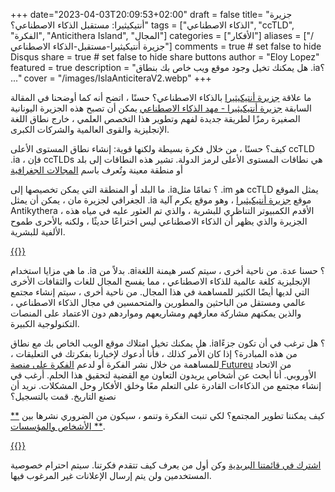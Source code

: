 +++
date="2023-04-03T20:09:53+02:00"
draft = false
title= "جزيرة أنتيكيثيرا: مستقبل الذكاء الاصطناعي؟"
tags = ["الذكاء الاصطناعي", "ccTLD", "الفكرة", "Anticithera Island", "المجال"]
categories = ["الأفكار"]
aliases = ["/جزيرة أنتيكيثيرا-مستقبل-الذكاء الاصطناعي"]
comments = true # set false to hide Disqus
share = true # set false to hide share buttons
author = "Eloy Lopez"
featured = true
description = "هل يمكنك تخيل وجود موقع ويب خاص بك بنطاق .ia؟ ..."
cover = "/images/IslaAnticiteraV2.webp"
+++


ما علاقة [جزيرة أنتيكيثيرا](https://youtu.be/WN8uUl4rbkE)  بالذكاء الاصطناعي؟ حسنًا ، اتضح أنه كما أوضحنا في المقالة السابقة [جزيرة أنتيكيثيرا - مهد الذكاء الاصطناعي](https://deft.work/ar/blog/2022/09/16/%D8%AC%D8%B2%D9%8A%D8%B1%D8%A9-%D8%A3%D9%86%D8%AA%D9%8A%D9%83%D9%8A%D8%AB%D9%8A%D8%B1%D8%A7-%D9%85%D9%87%D8%AF-%D8%A7%D9%84%D8%B0%D9%83%D8%A7%D8%A1-%D8%A7%D9%84%D8%A7%D8%B5%D8%B7%D9%86%D8%A7%D8%B9%D9%8A/)  يمكن أن تصبح هذه الجزيرة اليونانية الصغيرة رمزًا لطريقة جديدة لفهم وتطوير هذا التخصص العلمي ، خارج نطاق اللغة الإنجليزية والقوى العالمية والشركات الكبرى.

كيف؟ حسنًا ، من خلال فكرة بسيطة ولكنها قوية: إنشاء نطاق المستوى الأعلى ccTLD .ia ، فإن ccTLDs هي نطاقات المستوى الأعلى لرمز الدولة. تشير هذه النطاقات إلى بلد أو منطقة معينة وتُعرف باسم [المجالات الجغرافية](https://www.ionos.es/digitalguide/dominios/extensiones-de-dominio/cctld-la-lista-completa-de-dominios-por-pais/)

ما البلد أو المنطقة التي يمكن تخصيصها إلى .ia؟ تمامًا مثل .im هو ccTLD يمثل الموقع الجغرافي لجزيرة مان ، يمكن أن يمثل .ia موقع [جزيرة أنتيكيثيرا](https://youtu.be/WN8uUl4rbkE) ، وهو موقع يكرم آلية Antikythera ، الأقدم الكمبيوتر التناظري للبشرية ، والذي تم العثور عليه في مياه هذه الجزيرة والذي يظهر أن الذكاء الاصطناعي ليس اختراعًا حديثًا ، ولكنه بالأحرى طموح الألفية للبشرية.

[{{<amp-img width = "512" height = "512" layout = "responsive" src = "images/MecanismoAnticitera.webp" alt = "آلية أنتيكيثيرا">}}](https://deft.work/ar/blog/2022/09/16/%D8%AC%D8%B2%D9%8A%D8%B1%D8%A9-%D8%A3%D9%86%D8%AA%D9%8A%D9%83%D9%8A%D8%AB%D9%8A%D8%B1%D8%A7-%D9%85%D9%87%D8%AF-%D8%A7%D9%84%D8%B0%D9%83%D8%A7%D8%A1-%D8%A7%D9%84%D8%A7%D8%B5%D8%B7%D9%86%D8%A7%D8%B9%D9%8A/)

ما هي مزايا استخدام .ia بدلاً من .ai؟ حسنا عدة. من ناحية أخرى ، سيتم كسر هيمنة اللغة الإنجليزية كلغة عالمية للذكاء الاصطناعي ، مما يفسح المجال للغات والثقافات الأخرى التي لديها أيضًا الكثير للمساهمة في هذا المجال. من ناحية أخرى ، سيتم إنشاء مجتمع عالمي ومستقل من الباحثين والمطورين والمتحمسين في مجال الذكاء الاصطناعي ، والذين يمكنهم مشاركة معارفهم ومشاريعهم ومواردهم دون الاعتماد على المنصات التكنولوجية الكبيرة.

هل يمكنك تخيل امتلاك موقع الويب الخاص بك مع نطاق .ia؟ هل ترغب في أن تكون جزءًا من هذه المبادرة؟ إذا كان الأمر كذلك ، فأنا أدعوك لإخبارنا بفكرتك في التعليقات ، للمساهمة من خلال نشر الفكرة أو لدعم [الفكرة على منصة Futureu](https://futureu.europa.eu/processes/Digital/f/15/proposals/27592?locale=en) من الاتحاد الأوروبي. أنا أبحث عن أشخاص يريدون التعاون مع القضية لتحقيق هذا الحلم. أرغب في إنشاء مجتمع من الذكاءات القادرة على التعلم معًا وخلق الأفكار وحل المشكلات. نريد أن نصنع التاريخ. قمت بالتسجيل؟

كيف يمكننا تطوير المجتمع؟ لكي تنبت الفكرة وتنمو ، سيكون من الضروري نشرها بين [** الأشخاص والمؤسسات **](https://docs.google.com/spreadsheets/d/1-6lBWrMexLKKDpfI2u8zKnvit3mXeZT9Zs6ngZk4glI/edit?usp=sharing).

[{{<amp-img width = "1027" height = "297" layout = "responsive" src = "images/TablaPersonas.webp" alt = "أفراد ومؤسسات الجدول">}}](https://docs.google.com/spreadsheets/d/1-6lBWrMexLKKDpfI2u8zKnvit3mXeZT9Zs6ngZk4glI/edit?usp=sharing)

[اشترك في قائمتنا البريدية](https://docs.google.com/forms/d/e/1FAIpQLSeptFS3-XMVTeBFQzDEl1O55hkXhtOgYmMSEfpLLJk11UZEOA/viewform?usp=sf_link) وكن أول من يعرف كيف تتقدم فكرتنا. سيتم احترام خصوصية المستخدمين ولن يتم إرسال الإعلانات غير المرغوب فيها.

<!-- [{{< amp-img width="1248" height="698" layout="responsive" src="images/QuijoteIA.webp" alt="Quijote" >}}](https://www .abc.es/opinion/abci-inteligencia-artificial-espanol-201903272343_noticia.html) -->
